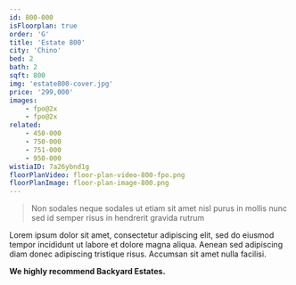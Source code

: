 ```yaml
---
id: 800-000
isFloorplan: true
order: 'G'
title: 'Estate 800'
city: 'Chino'
bed: 2
bath: 2
sqft: 800
img: 'estate800-cover.jpg'
price: '299,000'
images:
    - fpo@2x
    - fpo@2x
related:
    - 450-000
    - 750-000
    - 751-000
    - 950-000
wistiaID: 7a26ybnd1g
floorPlanVideo: floor-plan-video-800-fpo.png
floorPlanImage: floor-plan-image-800.png
---
```


> Non sodales neque sodales ut etiam sit amet nisl purus in mollis nunc sed id semper risus in hendrerit gravida rutrum

Lorem ipsum dolor sit amet, consectetur adipiscing elit, sed do eiusmod tempor incididunt ut labore et dolore magna aliqua. Aenean sed adipiscing diam donec adipiscing tristique risus. Accumsan sit amet nulla facilisi.

**We highly recommend Backyard Estates.**
